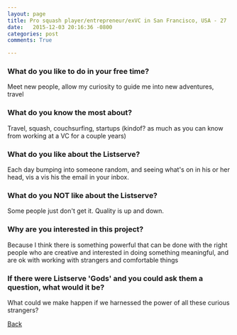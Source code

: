 ```yaml
---
layout: page
title: Pro squash player/entrepreneur/exVC in San Francisco, USA - 27
date:   2015-12-03 20:16:36 -0800
categories: post
comments: True

---
```


### What do you like to do in your free time?
<p>Meet new people, allow my curiosity to guide me into new adventures, travel</p>

### What do you know the most about?
<p>Travel, squash, couchsurfing, startups (kindof? as much as you can know from working at a VC for a couple years)</p>

### What do you like about the Listserve?
<p>Each day bumping into someone random, and seeing what's on in his or her head, vis a vis his the email in your inbox. </p>

### What do you NOT like about the Listserve?
<p>Some people just don't get it. Quality is up and down. </p>

### Why are you interested in this project?
<p>Because I think there is something powerful that can be done with the right people who are creative and interested in doing something meaningful, and are ok with working with strangers and comfortable things</p>

### If there were Listserve 'Gods' and you could ask them a question, what would it be?
<p>What could we make happen if we harnessed the power of all these curious strangers?</p>

[Back][1]

[1]: /home/responders/all